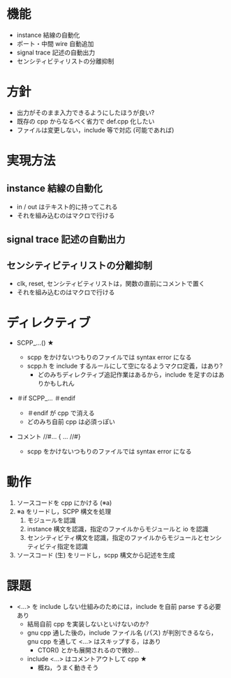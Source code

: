 # 機能

- instance 結線の自動化
- ポート・中間 wire 自動追加
- signal trace 記述の自動出力
- センシティビティリストの分離抑制

# 方針

- 出力がそのまま入力できるようにしたほうが良い?
- 既存の cpp からなるべく省力で def.cpp 化したい
- ファイルは変更しない，include 等で対応 (可能であれば)

# 実現方法
## instance 結線の自動化
- in / out はテキスト的に持ってこれる
- それを組み込むのはマクロで行ける

## signal trace 記述の自動出力

## センシティビティリストの分離抑制
- clk, reset, センシティビティリストは，関数の直前にコメントで置く
- それを組み込むのはマクロで行ける

# ディレクティブ

- SCPP_...() ★
    - scpp をかけないつもりのファイルでは syntax error になる
    - scpp.h を include するルールにして空になるようマクロ定義，はあり?
        - どのみちディレクティブ追記作業はあるから，include を足すのはありかもしれん

- ＃if SCPP_... ＃endif
    - ＃endif が cpp で消える
    - どのみち自前 cpp は必須っぽい

- コメント //#... { ... //#}
    - scpp をかけないつもりのファイルでは syntax error になる

# 動作

1. ソースコードを cpp にかける (※a)
1. ※a をリードし，SCPP 構文を処理
    1. モジュールを認識
    1. instance 構文を認識，指定のファイルからモジュールと io を認識
    1. センシティビティ構文を認識，指定のファイルからモジュールとセンシティビティ指定を認識
1. ソースコード (生) をリードし，scpp 構文から記述を生成

# 課題
- <...> を include しない仕組みのためには，include を自前 parse する必要あり
    - 結局自前 cpp を実装しないといけないのか?
    - gnu cpp 通した後の，include ファイル名 (パス) が判別できるなら，gnu cpp を通して <...> はスキップする，はあり
        - CTOR() とかも展開されるので微妙...
    - include <...> はコメントアウトして cpp ★
        - 概ね，うまく動きそう
